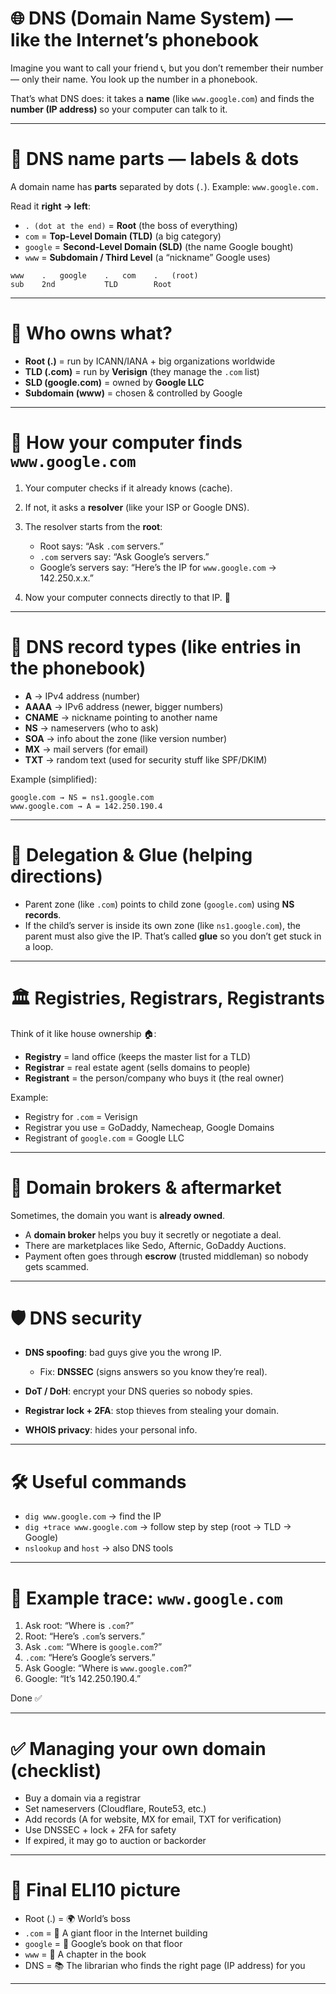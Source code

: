 

# 🌐 DNS (Domain Name System) — like the Internet’s phonebook

Imagine you want to call your friend 📞, but you don’t remember their number — only their name.
You look up the number in a phonebook.

That’s what DNS does: it takes a **name** (like `www.google.com`) and finds the **number (IP address)** so your computer can talk to it.

---

# 🔎 DNS name parts — labels & dots

A domain name has **parts** separated by dots (`.`).
Example: `www.google.com.`

Read it **right → left**:

* `. (dot at the end)` = **Root** (the boss of everything)
* `com` = **Top-Level Domain (TLD)** (a big category)
* `google` = **Second-Level Domain (SLD)** (the name Google bought)
* `www` = **Subdomain / Third Level** (a “nickname” Google uses)

```
www    .   google    .   com    .   (root)
sub    2nd           TLD        Root
```

---

# 🧩 Who owns what?

* **Root (.)** = run by ICANN/IANA + big organizations worldwide
* **TLD (.com)** = run by **Verisign** (they manage the `.com` list)
* **SLD (google.com)** = owned by **Google LLC**
* **Subdomain (www)** = chosen & controlled by Google

---

# 🧭 How your computer finds `www.google.com`

1. Your computer checks if it already knows (cache).
2. If not, it asks a **resolver** (like your ISP or Google DNS).
3. The resolver starts from the **root**:

   * Root says: “Ask `.com` servers.”
   * `.com` servers say: “Ask Google’s servers.”
   * Google’s servers say: “Here’s the IP for `www.google.com` → 142.250.x.x.”
4. Now your computer connects directly to that IP. 🎉

---

# 🧾 DNS record types (like entries in the phonebook)

* **A** → IPv4 address (number)
* **AAAA** → IPv6 address (newer, bigger numbers)
* **CNAME** → nickname pointing to another name
* **NS** → nameservers (who to ask)
* **SOA** → info about the zone (like version number)
* **MX** → mail servers (for email)
* **TXT** → random text (used for security stuff like SPF/DKIM)

Example (simplified):

```
google.com → NS = ns1.google.com
www.google.com → A = 142.250.190.4
```

---

# 🔗 Delegation & Glue (helping directions)

* Parent zone (like `.com`) points to child zone (`google.com`) using **NS records**.
* If the child’s server is inside its own zone (like `ns1.google.com`), the parent must also give the IP. That’s called **glue** so you don’t get stuck in a loop.

---

# 🏛️ Registries, Registrars, Registrants

Think of it like house ownership 🏠:

* **Registry** = land office (keeps the master list for a TLD)
* **Registrar** = real estate agent (sells domains to people)
* **Registrant** = the person/company who buys it (the real owner)

Example:

* Registry for `.com` = Verisign
* Registrar you use = GoDaddy, Namecheap, Google Domains
* Registrant of `google.com` = Google LLC

---

# 💸 Domain brokers & aftermarket

Sometimes, the domain you want is **already owned**.

* A **domain broker** helps you buy it secretly or negotiate a deal.
* There are marketplaces like Sedo, Afternic, GoDaddy Auctions.
* Payment often goes through **escrow** (trusted middleman) so nobody gets scammed.

---

# 🛡️ DNS security

* **DNS spoofing**: bad guys give you the wrong IP.

  * Fix: **DNSSEC** (signs answers so you know they’re real).
* **DoT / DoH**: encrypt your DNS queries so nobody spies.
* **Registrar lock + 2FA**: stop thieves from stealing your domain.
* **WHOIS privacy**: hides your personal info.

---

# 🛠️ Useful commands

* `dig www.google.com` → find the IP
* `dig +trace www.google.com` → follow step by step (root → TLD → Google)
* `nslookup` and `host` → also DNS tools

---

# 🔁 Example trace: `www.google.com`

1. Ask root: “Where is `.com`?”
2. Root: “Here’s `.com`’s servers.”
3. Ask `.com`: “Where is `google.com`?”
4. `.com`: “Here’s Google’s servers.”
5. Ask Google: “Where is `www.google.com`?”
6. Google: “It’s 142.250.190.4.”

Done ✅

---

# ✅ Managing your own domain (checklist)

* Buy a domain via a registrar
* Set nameservers (Cloudflare, Route53, etc.)
* Add records (A for website, MX for email, TXT for verification)
* Use DNSSEC + lock + 2FA for safety
* If expired, it may go to auction or backorder

---

# 🎯 Final ELI10 picture

* Root (.) = 🌍 World’s boss
* `.com` = 🏢 A giant floor in the Internet building
* `google` = 📖 Google’s book on that floor
* `www` = 🔖 A chapter in the book
* DNS = 📚 The librarian who finds the right page (IP address) for you

---